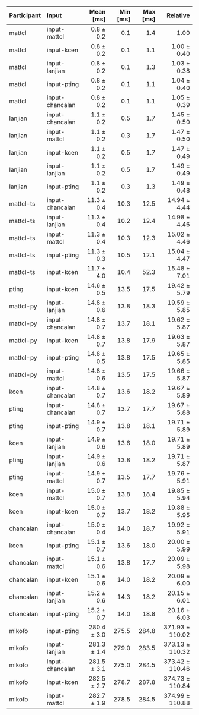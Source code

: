| Participant | Input | Mean [ms] | Min [ms] | Max [ms] | Relative |
|:---|:---|---:|---:|---:|---:|
| mattcl | input-mattcl | 0.8 ± 0.2 | 0.1 | 1.4 | 1.00 |
| mattcl | input-kcen | 0.8 ± 0.2 | 0.1 | 1.1 | 1.00 ± 0.40 |
| mattcl | input-lanjian | 0.8 ± 0.2 | 0.1 | 1.3 | 1.03 ± 0.38 |
| mattcl | input-pting | 0.8 ± 0.2 | 0.1 | 1.1 | 1.04 ± 0.40 |
| mattcl | input-chancalan | 0.8 ± 0.2 | 0.1 | 1.1 | 1.05 ± 0.39 |
| lanjian | input-chancalan | 1.1 ± 0.2 | 0.5 | 1.7 | 1.45 ± 0.50 |
| lanjian | input-mattcl | 1.1 ± 0.2 | 0.3 | 1.7 | 1.47 ± 0.50 |
| lanjian | input-kcen | 1.1 ± 0.2 | 0.5 | 1.7 | 1.47 ± 0.49 |
| lanjian | input-lanjian | 1.1 ± 0.2 | 0.5 | 1.7 | 1.49 ± 0.49 |
| lanjian | input-pting | 1.1 ± 0.2 | 0.3 | 1.3 | 1.49 ± 0.48 |
| mattcl-ts | input-chancalan | 11.3 ± 0.4 | 10.3 | 12.5 | 14.94 ± 4.44 |
| mattcl-ts | input-lanjian | 11.3 ± 0.4 | 10.2 | 12.4 | 14.98 ± 4.46 |
| mattcl-ts | input-mattcl | 11.3 ± 0.4 | 10.3 | 12.3 | 15.02 ± 4.46 |
| mattcl-ts | input-pting | 11.3 ± 0.3 | 10.5 | 12.1 | 15.04 ± 4.47 |
| mattcl-ts | input-kcen | 11.7 ± 4.0 | 10.4 | 52.3 | 15.48 ± 7.01 |
| pting | input-kcen | 14.6 ± 0.5 | 13.5 | 17.5 | 19.42 ± 5.79 |
| mattcl-py | input-lanjian | 14.8 ± 0.6 | 13.8 | 18.3 | 19.59 ± 5.85 |
| mattcl-py | input-chancalan | 14.8 ± 0.7 | 13.7 | 18.1 | 19.62 ± 5.87 |
| mattcl-py | input-kcen | 14.8 ± 0.7 | 13.8 | 17.9 | 19.63 ± 5.87 |
| mattcl-py | input-pting | 14.8 ± 0.5 | 13.8 | 17.5 | 19.65 ± 5.85 |
| mattcl-py | input-mattcl | 14.8 ± 0.6 | 13.5 | 17.5 | 19.66 ± 5.87 |
| kcen | input-chancalan | 14.8 ± 0.7 | 13.6 | 18.2 | 19.67 ± 5.89 |
| pting | input-chancalan | 14.8 ± 0.7 | 13.7 | 17.7 | 19.67 ± 5.88 |
| pting | input-pting | 14.9 ± 0.7 | 13.8 | 18.1 | 19.71 ± 5.89 |
| kcen | input-lanjian | 14.9 ± 0.6 | 13.6 | 18.0 | 19.71 ± 5.89 |
| pting | input-lanjian | 14.9 ± 0.6 | 13.8 | 18.2 | 19.71 ± 5.87 |
| pting | input-mattcl | 14.9 ± 0.7 | 13.5 | 17.7 | 19.76 ± 5.91 |
| kcen | input-mattcl | 15.0 ± 0.7 | 13.8 | 18.4 | 19.85 ± 5.94 |
| kcen | input-kcen | 15.0 ± 0.7 | 13.7 | 18.2 | 19.88 ± 5.95 |
| chancalan | input-chancalan | 15.0 ± 0.4 | 14.0 | 18.7 | 19.92 ± 5.91 |
| kcen | input-pting | 15.1 ± 0.7 | 13.6 | 18.0 | 20.00 ± 5.99 |
| chancalan | input-mattcl | 15.1 ± 0.6 | 13.8 | 17.7 | 20.09 ± 5.98 |
| chancalan | input-kcen | 15.1 ± 0.6 | 14.0 | 18.2 | 20.09 ± 6.00 |
| chancalan | input-lanjian | 15.2 ± 0.6 | 14.3 | 18.2 | 20.15 ± 6.01 |
| chancalan | input-pting | 15.2 ± 0.7 | 14.0 | 18.8 | 20.16 ± 6.03 |
| mikofo | input-pting | 280.4 ± 3.0 | 275.5 | 284.8 | 371.93 ± 110.02 |
| mikofo | input-lanjian | 281.3 ± 1.4 | 279.0 | 283.5 | 373.13 ± 110.32 |
| mikofo | input-chancalan | 281.5 ± 3.1 | 275.0 | 284.5 | 373.42 ± 110.46 |
| mikofo | input-kcen | 282.5 ± 2.7 | 278.7 | 287.8 | 374.73 ± 110.84 |
| mikofo | input-mattcl | 282.7 ± 1.9 | 278.5 | 284.5 | 374.99 ± 110.88 |
